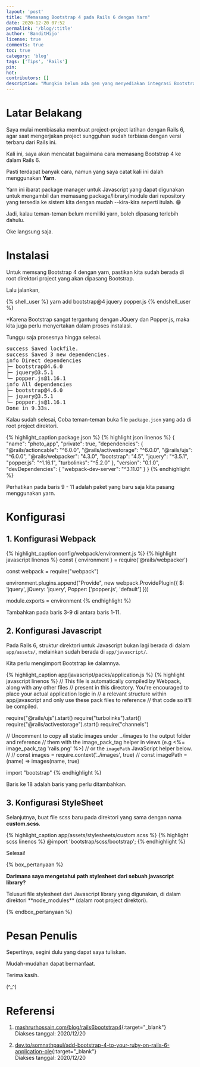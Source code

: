 ```yaml
---
layout: 'post'
title: "Memasang Bootstrap 4 pada Rails 6 dengan Yarn"
date: 2020-12-20 07:52
permalink: '/blog/:title'
author: 'BanditHijo'
license: true
comments: true
toc: true
category: 'blog'
tags: ['Tips', 'Rails']
pin:
hot:
contributors: []
description: "Mungkin belum ada gem yang menyediakan integrasi Bootstrap 4 dengan Rails 6. Jangan khawatir, karena kita tetap dapat memasang Bootstrap 4 dengan menggunakan Yarn. Caranya juga sangat mudah sekali!"
---
```


# Latar Belakang

Saya mulai membiasaka membuat project-project latihan dengan Rails 6, agar saat mengerjakan project sungguhan sudah terbiasa dengan versi terbaru dari Rails ini.

Kali ini, saya akan mencatat bagaimana cara memasang Bootstrap 4 ke dalam Rails 6.

Pasti terdapat banyak cara, namun yang saya catat kali ini dalah menggunakan **Yarn**.

Yarn ini ibarat package manager untuk Javascript yang dapat digunakan untuk mengambil dan memasang package/library/module dari repository yang tersedia ke sistem kita dengan mudah --kira-kira seperti itulah. 😁

Jadi, kalau teman-teman belum memiliki yarn, boleh dipasang terlebih dahulu.

Oke langsung saja.

# Instalasi

Untuk memsang Bootstrap 4 dengan yarn, pastikan kita sudah berada di root direktori project yang akan dipasang Bootstrap.

Lalu jalankan,

{% shell_user %}
yarn add bootstrap@4 jquery popper.js
{% endshell_user %}

\*Karena Bootstrap sangat tergantung dengan JQuery dan Popper.js, maka kita juga perlu menyertakan dalam proses instalasi.

Tunggu saja prosesnya hingga selesai.

<pre>
success Saved lockfile.
success Saved 3 new dependencies.
info Direct dependencies
├─ bootstrap@4.6.0
├─ jquery@3.5.1
└─ popper.js@1.16.1
info All dependencies
├─ bootstrap@4.6.0
├─ jquery@3.5.1
└─ popper.js@1.16.1
Done in 9.33s.
</pre>

Kalau sudah selesai, Coba teman-teman buka file `package.json` yang ada di root project direktori.

{% highlight_caption package.json %}
{% highlight json linenos %}
{
  "name": "photo_app",
  "private": true,
  "dependencies": {
    "@rails/actioncable": "^6.0.0",
    "@rails/activestorage": "^6.0.0",
    "@rails/ujs": "^6.0.0",
    "@rails/webpacker": "4.3.0",
    "bootstrap": "4.5",
    "jquery": "^3.5.1",
    "popper.js": "^1.16.1",
    "turbolinks": "^5.2.0"
  },
  "version": "0.1.0",
  "devDependencies": {
    "webpack-dev-server": "^3.11.0"
  }
}
{% endhighlight %}

Perhatikan pada baris 9 - 11 adalah paket yang baru saja kita pasang menggunakan yarn.

# Konfigurasi

## 1. Konfigurasi Webpack

{% highlight_caption config/webpack/environment.js %}
{% highlight javascript linenos %}
const { environment } = require('@rails/webpacker')

const webpack = require("webpack")

environment.plugins.append("Provide", new webpack.ProvidePlugin({
  $: 'jquery',
  jQuery: 'jquery',
  Popper: ['popper.js', 'default']
}))

module.exports = environment
{% endhighlight %}

Tambahkan pada baris 3-9 di antara baris 1-11.

## 2. Konfigurasi Javascript

Pada Rails 6, struktur direktori untuk Javascript bukan lagi berada di dalam `app/assets/`, melainkan sudah berada di `app/javascript/`.

Kita perlu mengimport Bootstrap ke dalamnya.

{% highlight_caption app/javascript/packs/application.js %}
{% highlight javascript linenos %}
// This file is automatically compiled by Webpack, along with any other files
// present in this directory. You're encouraged to place your actual application logic in
// a relevant structure within app/javascript and only use these pack files to reference
// that code so it'll be compiled.

require("@rails/ujs").start()
require("turbolinks").start()
require("@rails/activestorage").start()
require("channels")

// Uncomment to copy all static images under ../images to the output folder and reference
// them with the image_pack_tag helper in views (e.g <%= image_pack_tag 'rails.png' %>)
// or the `imagePath` JavaScript helper below.
//
// const images = require.context('../images', true)
// const imagePath = (name) => images(name, true)

import "bootstrap"
{% endhighlight %}

Baris ke 18 adalah baris yang perlu ditambahkan.

## 3. Konfigurasi StyleSheet

Selanjutnya, buat file scss baru pada direktori yang sama dengan nama **custom.scss**.

{% highlight_caption app/assets/stylesheets/custom.scss %}
{% highlight scss linenos %}
@import 'bootstrap/scss/bootstrap';
{% endhighlight %}

Selesai!

{% box_pertanyaan %}
<p markdown=1><b>Darimana saya mengetahui path stylesheet dari sebuah javascript library?</b></p>
<p markdown=1>Telusuri file stylesheet dari Javascript library yang digunakan, di dalam direktori **node_modules** (dalam root project direktori).</p>
{% endbox_pertanyaan %}






# Pesan Penulis

Sepertinya, segini dulu yang dapat saya tuliskan.

Mudah-mudahan dapat bermanfaat.

Terima kasih.

(^_^)


# Referensi

1. [mashrurhossain.com/blog/rails6bootstrap4](https://www.mashrurhossain.com/blog/rails6bootstrap4){:target="_blank"}
<br>Diakses tanggal: 2020/12/20

2. [dev.to/somnathpaul/add-bootstrap-4-to-your-ruby-on-rails-6-application-ole](https://dev.to/somnathpaul/add-bootstrap-4-to-your-ruby-on-rails-6-application-ole){:target="_blank"}
<br>Diakses tanggal: 2020/12/20
